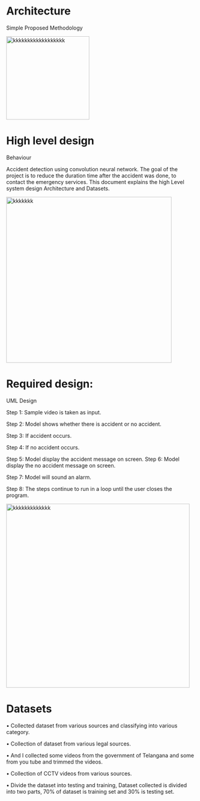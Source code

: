 # Architecture

Simple Proposed Methodology

<img width="221" alt="kkkkkkkkkkkkkkkkkk" src="https://user-images.githubusercontent.com/88524508/128599518-8d0ef0c8-f25e-4274-8fb6-654ba63e6c99.png">

# High level design

Behaviour 

Accident detection using convolution neural network. The goal of the project is to reduce the duration time after the accident was done, to contact the emergency services. This document explains the high Level system design Architecture and Datasets.

<img width="440" alt="kkkkkkk" src="https://user-images.githubusercontent.com/88524508/128599574-3e9f271f-a284-498d-a9a9-e5fde880fc3a.png">

# Required design:

UML Design

Step 1: Sample video is taken as input.

Step 2: Model shows whether there is accident or no accident. 

Step 3: If accident occurs. 

Step 4: If no accident occurs.

Step 5: Model display the accident message on screen. Step 6: Model display the no accident message on screen.

Step 7: Model will sound an alarm.

Step 8: The steps continue to run in a loop until the user closes the program.

<img width="488" alt="kkkkkkkkkkkkk" src="https://user-images.githubusercontent.com/88524508/128599639-6d7a9eea-7c4f-4425-9cd8-3e3bc33fb329.png">

# Datasets

•	Collected dataset from various sources and classifying into various category.

•	Collection of dataset from various legal sources.

•	And I collected some videos from the government of Telangana and some from you tube and trimmed the videos.

•	Collection of CCTV videos from various sources.

•	Divide the dataset into testing and training, Dataset collected is divided into two parts, 70% of dataset is training set and 30% is testing set.






